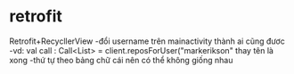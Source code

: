 # retrofit
Retrofit+RecycllerView
-đổi username trên mainactivity thành ai cũng đươc
-vd: val call : Call<List<GitHubRepo>> = client.reposForUser("markerikson" thay tên là xong 
-thứ tự theo bảng chữ cái nên có thể không giống nhau
